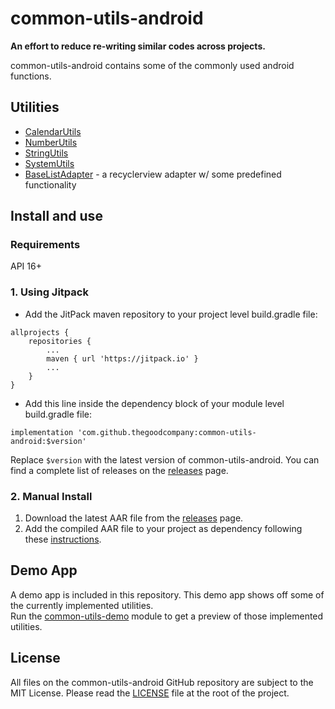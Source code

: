 # common-utils-android
__An effort to reduce re-writing similar codes across projects.__  
  
common-utils-android contains some of the commonly used android functions.

## Utilities
- [CalendarUtils](https://github.com/thegoodcompany/common-utils-android/blob/main/common-utils/src/main/java/thegoodcompany/common/utils/CalendarUtils.java)
- [NumberUtils](https://github.com/thegoodcompany/common-utils-android/blob/main/common-utils/src/main/java/thegoodcompany/common/utils/NumberUtils.java)
- [StringUtils](https://github.com/thegoodcompany/common-utils-android/blob/main/common-utils/src/main/java/thegoodcompany/common/utils/StringUtils.java)
- [SystemUtils](https://github.com/thegoodcompany/common-utils-android/blob/main/common-utils/src/main/java/thegoodcompany/common/utils/SystemUtils.java)
- [BaseListAdapter](https://github.com/thegoodcompany/common-utils-android/blob/main/common-utils/src/main/java/thegoodcompany/common/utils/recyclerview/BaseListAdapter.java) - a recyclerview adapter w/ some predefined functionality

## Install and use
### Requirements
API 16+

### 1. Using Jitpack
* Add the JitPack maven repository to your project level build.gradle file:
```
allprojects {
    repositories {
        ...
        maven { url 'https://jitpack.io' }
        ...
    }
}
```

* Add this line inside the dependency block of your module level build.gradle file:
```
implementation 'com.github.thegoodcompany:common-utils-android:$version'
```
Replace `$version` with the latest version of common-utils-android. You can find a complete list of releases on the [releases](https://github.com/thegoodcompany/common-utils-android/releases) page.

### 2. Manual Install
1. Download the latest AAR file from the [releases](https://github.com/thegoodcompany/common-utils-android/releases) page.
1. Add the compiled AAR file to your project as dependency following these [instructions](https://developer.android.com/studio/projects/android-library#AddDependency).

## Demo App
A demo app is included in this repository. This demo app shows off some of the currently implemented utilities.  
Run the [common-utils-demo](https://github.com/thegoodcompany/common-utils-android/tree/main/common-utils-demo) module to get a preview of those implemented utilities.

## License
All files on the common-utils-android GitHub repository are subject to the MIT License. Please read the [LICENSE](https://github.com/thegoodcompany/common-utils-android/blob/main/LICENSE) file at the root of the project.
